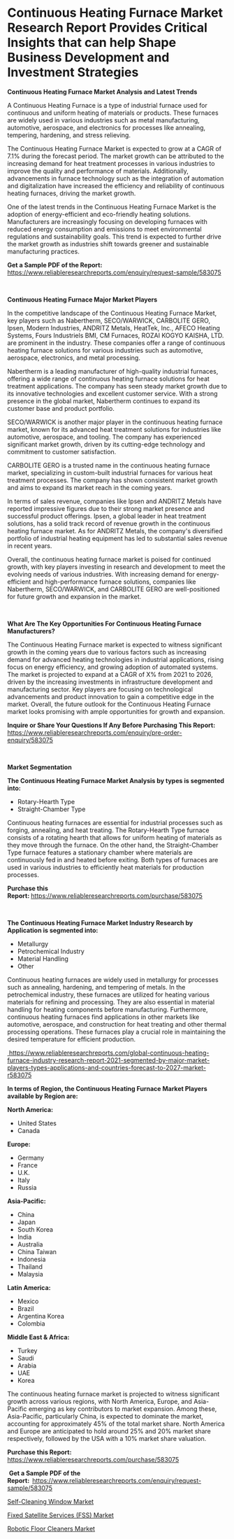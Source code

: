<p><h1>Continuous Heating Furnace Market Research Report Provides Critical Insights that can help Shape Business Development and Investment Strategies</h1></p><p><strong>Continuous Heating Furnace Market Analysis and Latest Trends</strong></p>
<p><p>A Continuous Heating Furnace is a type of industrial furnace used for continuous and uniform heating of materials or products. These furnaces are widely used in various industries such as metal manufacturing, automotive, aerospace, and electronics for processes like annealing, tempering, hardening, and stress relieving.</p><p>The Continuous Heating Furnace Market is expected to grow at a CAGR of 7.1% during the forecast period. The market growth can be attributed to the increasing demand for heat treatment processes in various industries to improve the quality and performance of materials. Additionally, advancements in furnace technology such as the integration of automation and digitalization have increased the efficiency and reliability of continuous heating furnaces, driving the market growth.</p><p>One of the latest trends in the Continuous Heating Furnace Market is the adoption of energy-efficient and eco-friendly heating solutions. Manufacturers are increasingly focusing on developing furnaces with reduced energy consumption and emissions to meet environmental regulations and sustainability goals. This trend is expected to further drive the market growth as industries shift towards greener and sustainable manufacturing practices.</p></p>
<p><strong>Get a Sample PDF of the Report:&nbsp;</strong> <a href="https://www.reliableresearchreports.com/enquiry/request-sample/583075">https://www.reliableresearchreports.com/enquiry/request-sample/583075</a></p>
<p>&nbsp;</p>
<p><strong>Continuous Heating Furnace Major Market Players</strong></p>
<p><p>In the competitive landscape of the Continuous Heating Furnace Market, key players such as Nabertherm, SECO/WARWICK, CARBOLITE GERO, Ipsen, Modern Industries, ANDRITZ Metals, HeatTek, Inc., AFECO Heating Systems, Fours Industriels BMI, CM Furnaces, ROZAI KOGYO KAISHA, LTD. are prominent in the industry. These companies offer a range of continuous heating furnace solutions for various industries such as automotive, aerospace, electronics, and metal processing.</p><p>Nabertherm is a leading manufacturer of high-quality industrial furnaces, offering a wide range of continuous heating furnace solutions for heat treatment applications. The company has seen steady market growth due to its innovative technologies and excellent customer service. With a strong presence in the global market, Nabertherm continues to expand its customer base and product portfolio.</p><p>SECO/WARWICK is another major player in the continuous heating furnace market, known for its advanced heat treatment solutions for industries like automotive, aerospace, and tooling. The company has experienced significant market growth, driven by its cutting-edge technology and commitment to customer satisfaction.</p><p>CARBOLITE GERO is a trusted name in the continuous heating furnace market, specializing in custom-built industrial furnaces for various heat treatment processes. The company has shown consistent market growth and aims to expand its market reach in the coming years.</p><p>In terms of sales revenue, companies like Ipsen and ANDRITZ Metals have reported impressive figures due to their strong market presence and successful product offerings. Ipsen, a global leader in heat treatment solutions, has a solid track record of revenue growth in the continuous heating furnace market. As for ANDRITZ Metals, the company's diversified portfolio of industrial heating equipment has led to substantial sales revenue in recent years. </p><p>Overall, the continuous heating furnace market is poised for continued growth, with key players investing in research and development to meet the evolving needs of various industries. With increasing demand for energy-efficient and high-performance furnace solutions, companies like Nabertherm, SECO/WARWICK, and CARBOLITE GERO are well-positioned for future growth and expansion in the market.</p></p>
<p>&nbsp;</p>
<p><strong>What Are The Key Opportunities For Continuous Heating Furnace Manufacturers?</strong></p>
<p><p>The Continuous Heating Furnace market is expected to witness significant growth in the coming years due to various factors such as increasing demand for advanced heating technologies in industrial applications, rising focus on energy efficiency, and growing adoption of automated systems. The market is projected to expand at a CAGR of X% from 2021 to 2026, driven by the increasing investments in infrastructure development and manufacturing sector. Key players are focusing on technological advancements and product innovation to gain a competitive edge in the market. Overall, the future outlook for the Continuous Heating Furnace market looks promising with ample opportunities for growth and expansion.</p></p>
<p><strong>Inquire or Share Your Questions If Any Before Purchasing This Report:</strong> <a href="https://www.reliableresearchreports.com/enquiry/pre-order-enquiry/583075">https://www.reliableresearchreports.com/enquiry/pre-order-enquiry/583075</a></p>
<p>&nbsp;</p>
<p><strong>Market Segmentation</strong></p>
<p><strong>The Continuous Heating Furnace Market Analysis by types is segmented into:</strong></p>
<p><ul><li>Rotary-Hearth Type</li><li>Straight-Chamber Type</li></ul></p>
<p><p>Continuous heating furnaces are essential for industrial processes such as forging, annealing, and heat treating. The Rotary-Hearth Type furnace consists of a rotating hearth that allows for uniform heating of materials as they move through the furnace. On the other hand, the Straight-Chamber Type furnace features a stationary chamber where materials are continuously fed in and heated before exiting. Both types of furnaces are used in various industries to efficiently heat materials for production processes.</p></p>
<p><strong>Purchase this Report:&nbsp;</strong><a href="https://www.reliableresearchreports.com/purchase/583075">https://www.reliableresearchreports.com/purchase/583075</a></p>
<p>&nbsp;</p>
<p><strong>The Continuous Heating Furnace Market Industry Research by Application is segmented into:</strong></p>
<p><ul><li>Metallurgy</li><li>Petrochemical Industry</li><li>Material Handling</li><li>Other</li></ul></p>
<p><p>Continuous heating furnaces are widely used in metallurgy for processes such as annealing, hardening, and tempering of metals. In the petrochemical industry, these furnaces are utilized for heating various materials for refining and processing. They are also essential in material handling for heating components before manufacturing. Furthermore, continuous heating furnaces find applications in other markets like automotive, aerospace, and construction for heat treating and other thermal processing operations. These furnaces play a crucial role in maintaining the desired temperature for efficient production.</p></p>
<p><a href="https://www.reliableresearchreports.com/global-continuous-heating-furnace-industry-research-report-2021-segmented-by-major-market-players-types-applications-and-countries-forecast-to-2027-market-r583075">&nbsp;https://www.reliableresearchreports.com/global-continuous-heating-furnace-industry-research-report-2021-segmented-by-major-market-players-types-applications-and-countries-forecast-to-2027-market-r583075</a></p>
<p><strong>In terms of Region, the Continuous Heating Furnace Market Players available by Region are:</strong></p>
<p>
    <p> <strong> North America: </strong>
        <ul>
            <li>United States</li>
            <li>Canada</li>
        </ul>
        </p> 
    <p> <strong> Europe: </strong>
        <ul>
            <li>Germany</li>
            <li>France</li>
            <li>U.K.</li>
            <li>Italy</li>
            <li>Russia</li>
        </ul>
        </p> 
    <p> <strong> Asia-Pacific: </strong>
        <ul>
            <li>China</li>
            <li>Japan</li>
            <li>South Korea</li>
            <li>India</li>
            <li>Australia</li>
            <li>China Taiwan</li>
            <li>Indonesia</li>
            <li>Thailand</li>
            <li>Malaysia</li>
        </ul>
        </p> 
    <p> <strong> Latin America: </strong>
        <ul>
            <li>Mexico</li>
            <li>Brazil</li>
            <li>Argentina Korea</li>
            <li>Colombia</li>
        </ul>
        </p> 
    <p> <strong> Middle East & Africa: </strong>
        <ul>
            <li>Turkey</li>
            <li>Saudi</li>
            <li>Arabia</li>
            <li>UAE</li>
            <li>Korea</li>
        </ul>
    </p>
    </p>
<p><p>The continuous heating furnace market is projected to witness significant growth across various regions, with North America, Europe, and Asia-Pacific emerging as key contributors to market expansion. Among these, Asia-Pacific, particularly China, is expected to dominate the market, accounting for approximately 45% of the total market share. North America and Europe are anticipated to hold around 25% and 20% market share respectively, followed by the USA with a 10% market share valuation.</p></p>
<p><strong>Purchase this Report: </strong><a href="https://www.reliableresearchreports.com/purchase/583075">https://www.reliableresearchreports.com/purchase/583075</a></p>
<p>&nbsp;<strong>Get a Sample PDF of the Report:&nbsp;&nbsp;</strong><a href="https://www.reliableresearchreports.com/enquiry/request-sample/583075">https://www.reliableresearchreports.com/enquiry/request-sample/583075</a></p>
<p><strong></strong></p>
<p><p><a href="https://github.com/mzurpwxu46/Market-Research-Report-List-1/blob/main/self-cleaning-window-market.md">Self-Cleaning Window Market</a></p><p><a href="https://github.com/BryanLittlebXfbG/Market-Research-Report-List-1/blob/main/fixed-satellite-services-fss-market.md">Fixed Satellite Services (FSS) Market</a></p><p><a href="https://github.com/fxdvmliw90/Market-Research-Report-List-1/blob/main/robotic-floor-cleaners-market.md">Robotic Floor Cleaners Market</a></p></p>